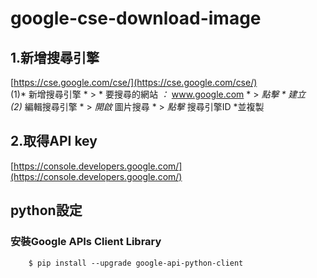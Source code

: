 # google-cse-download-image
## 1.新增搜尋引擎
[https://cse.google.com/cse/](https://cse.google.com/cse/)<br />
(1)* 新增搜尋引擎 * > * 要搜尋的網站 *：* www.google.com * > *點擊 * 建立  <br>
(2)* 編輯搜尋引擎 * > *開啟* 圖片搜尋 * > *點擊* 搜尋引擎ID *並複製  <br>
## 2.取得API key
[https://console.developers.google.com/](https://console.developers.google.com/)<br />

## python設定
### 安裝Google APIs Client Library
		$ pip install --upgrade google-api-python-client
